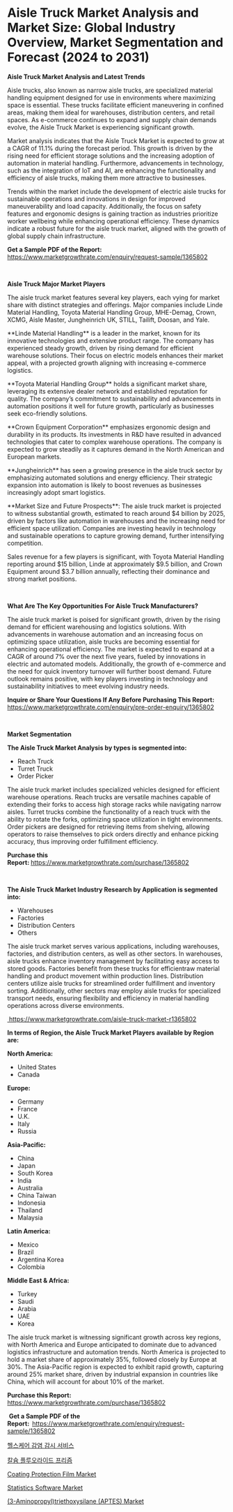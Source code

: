 <p><h1>Aisle Truck Market Analysis and Market Size: Global Industry Overview, Market Segmentation and Forecast (2024 to 2031)</h1></p><p><strong>Aisle Truck Market Analysis and Latest Trends</strong></p>
<p><p>Aisle trucks, also known as narrow aisle trucks, are specialized material handling equipment designed for use in environments where maximizing space is essential. These trucks facilitate efficient maneuvering in confined areas, making them ideal for warehouses, distribution centers, and retail spaces. As e-commerce continues to expand and supply chain demands evolve, the Aisle Truck Market is experiencing significant growth.</p><p>Market analysis indicates that the Aisle Truck Market is expected to grow at a CAGR of 11.1% during the forecast period. This growth is driven by the rising need for efficient storage solutions and the increasing adoption of automation in material handling. Furthermore, advancements in technology, such as the integration of IoT and AI, are enhancing the functionality and efficiency of aisle trucks, making them more attractive to businesses.</p><p>Trends within the market include the development of electric aisle trucks for sustainable operations and innovations in design for improved maneuverability and load capacity. Additionally, the focus on safety features and ergonomic designs is gaining traction as industries prioritize worker wellbeing while enhancing operational efficiency. These dynamics indicate a robust future for the aisle truck market, aligned with the growth of global supply chain infrastructure.</p></p>
<p><strong>Get a Sample PDF of the Report:&nbsp;</strong> <a href="https://www.marketgrowthrate.com/enquiry/request-sample/1365802">https://www.marketgrowthrate.com/enquiry/request-sample/1365802</a></p>
<p>&nbsp;</p>
<p><strong>Aisle Truck Major Market Players</strong></p>
<p><p>The aisle truck market features several key players, each vying for market share with distinct strategies and offerings. Major companies include Linde Material Handling, Toyota Material Handling Group, MHE-Demag, Crown, XCMG, Aisle Master, Jungheinrich UK, STILL, Tailift, Doosan, and Yale.</p><p>**Linde Material Handling** is a leader in the market, known for its innovative technologies and extensive product range. The company has experienced steady growth, driven by rising demand for efficient warehouse solutions. Their focus on electric models enhances their market appeal, with a projected growth aligning with increasing e-commerce logistics.</p><p>**Toyota Material Handling Group** holds a significant market share, leveraging its extensive dealer network and established reputation for quality. The company’s commitment to sustainability and advancements in automation positions it well for future growth, particularly as businesses seek eco-friendly solutions.</p><p>**Crown Equipment Corporation** emphasizes ergonomic design and durability in its products. Its investments in R&D have resulted in advanced technologies that cater to complex warehouse operations. The company is expected to grow steadily as it captures demand in the North American and European markets.</p><p>**Jungheinrich** has seen a growing presence in the aisle truck sector by emphasizing automated solutions and energy efficiency. Their strategic expansion into automation is likely to boost revenues as businesses increasingly adopt smart logistics.</p><p>**Market Size and Future Prospects**: The aisle truck market is projected to witness substantial growth, estimated to reach around $4 billion by 2025, driven by factors like automation in warehouses and the increasing need for efficient space utilization. Companies are investing heavily in technology and sustainable operations to capture growing demand, further intensifying competition.</p><p>Sales revenue for a few players is significant, with Toyota Material Handling reporting around $15 billion, Linde at approximately $9.5 billion, and Crown Equipment around $3.7 billion annually, reflecting their dominance and strong market positions.</p></p>
<p>&nbsp;</p>
<p><strong>What Are The Key Opportunities For Aisle Truck Manufacturers?</strong></p>
<p><p>The aisle truck market is poised for significant growth, driven by the rising demand for efficient warehousing and logistics solutions. With advancements in warehouse automation and an increasing focus on optimizing space utilization, aisle trucks are becoming essential for enhancing operational efficiency. The market is expected to expand at a CAGR of around 7% over the next five years, fueled by innovations in electric and automated models. Additionally, the growth of e-commerce and the need for quick inventory turnover will further boost demand. Future outlook remains positive, with key players investing in technology and sustainability initiatives to meet evolving industry needs.</p></p>
<p><strong>Inquire or Share Your Questions If Any Before Purchasing This Report:</strong> <a href="https://www.marketgrowthrate.com/enquiry/pre-order-enquiry/1365802">https://www.marketgrowthrate.com/enquiry/pre-order-enquiry/1365802</a></p>
<p>&nbsp;</p>
<p><strong>Market Segmentation</strong></p>
<p><strong>The Aisle Truck Market Analysis by types is segmented into:</strong></p>
<p><ul><li>Reach Truck</li><li>Turret Truck</li><li>Order Picker</li></ul></p>
<p><p>The aisle truck market includes specialized vehicles designed for efficient warehouse operations. Reach trucks are versatile machines capable of extending their forks to access high storage racks while navigating narrow aisles. Turret trucks combine the functionality of a reach truck with the ability to rotate the forks, optimizing space utilization in tight environments. Order pickers are designed for retrieving items from shelving, allowing operators to raise themselves to pick orders directly and enhance picking accuracy, thus improving order fulfillment efficiency.</p></p>
<p><strong>Purchase this Report:&nbsp;</strong><a href="https://www.marketgrowthrate.com/purchase/1365802">https://www.marketgrowthrate.com/purchase/1365802</a></p>
<p>&nbsp;</p>
<p><strong>The Aisle Truck Market Industry Research by Application is segmented into:</strong></p>
<p><ul><li>Warehouses</li><li>Factories</li><li>Distribution Centers</li><li>Others</li></ul></p>
<p><p>The aisle truck market serves various applications, including warehouses, factories, and distribution centers, as well as other sectors. In warehouses, aisle trucks enhance inventory management by facilitating easy access to stored goods. Factories benefit from these trucks for efficientraw material handling and product movement within production lines. Distribution centers utilize aisle trucks for streamlined order fulfillment and inventory sorting. Additionally, other sectors may employ aisle trucks for specialized transport needs, ensuring flexibility and efficiency in material handling operations across diverse environments.</p></p>
<p><a href="https://www.marketgrowthrate.com/aisle-truck-market-r1365802">&nbsp;https://www.marketgrowthrate.com/aisle-truck-market-r1365802</a></p>
<p><strong>In terms of Region, the Aisle Truck Market Players available by Region are:</strong></p>
<p>
    <p> <strong> North America: </strong>
        <ul>
            <li>United States</li>
            <li>Canada</li>
        </ul>
        </p> 
    <p> <strong> Europe: </strong>
        <ul>
            <li>Germany</li>
            <li>France</li>
            <li>U.K.</li>
            <li>Italy</li>
            <li>Russia</li>
        </ul>
        </p> 
    <p> <strong> Asia-Pacific: </strong>
        <ul>
            <li>China</li>
            <li>Japan</li>
            <li>South Korea</li>
            <li>India</li>
            <li>Australia</li>
            <li>China Taiwan</li>
            <li>Indonesia</li>
            <li>Thailand</li>
            <li>Malaysia</li>
        </ul>
        </p> 
    <p> <strong> Latin America: </strong>
        <ul>
            <li>Mexico</li>
            <li>Brazil</li>
            <li>Argentina Korea</li>
            <li>Colombia</li>
        </ul>
        </p> 
    <p> <strong> Middle East & Africa: </strong>
        <ul>
            <li>Turkey</li>
            <li>Saudi</li>
            <li>Arabia</li>
            <li>UAE</li>
            <li>Korea</li>
        </ul>
    </p>
    </p>
<p><p>The aisle truck market is witnessing significant growth across key regions, with North America and Europe anticipated to dominate due to advanced logistics infrastructure and automation trends. North America is projected to hold a market share of approximately 35%, followed closely by Europe at 30%. The Asia-Pacific region is expected to exhibit rapid growth, capturing around 25% market share, driven by industrial expansion in countries like China, which will account for about 10% of the market.</p></p>
<p><strong>Purchase this Report: </strong><a href="https://www.marketgrowthrate.com/purchase/1365802">https://www.marketgrowthrate.com/purchase/1365802</a></p>
<p>&nbsp;<strong>Get a Sample PDF of the Report:&nbsp;&nbsp;</strong><a href="https://www.marketgrowthrate.com/enquiry/request-sample/1365802">https://www.marketgrowthrate.com/enquiry/request-sample/1365802</a></p>
<p><strong></strong></p>
<p><p><a href="https://medium.com/@macking460/%EC%9D%98%EB%A3%8C-%EA%B0%90%EC%97%BC-%EA%B0%90%EC%8B%9C-%EC%84%9C%EB%B9%84%EC%8A%A4-%EC%8B%9C%EC%9E%A5-%EC%97%AD%ED%95%99-%ED%83%90%EC%83%89-%EA%B8%80%EB%A1%9C%EB%B2%8C-%EB%8F%99%ED%96%A5-%EB%B0%8F-%EB%AF%B8%EB%9E%98-%EC%84%B1%EC%9E%A5-%EC%A0%84%EB%A7%9D-2024-2031-112%ED%8E%98%EC%9D%B4%EC%A7%80%EC%97%90-%EA%B1%B8%EC%B3%90-%EB%8B%A4%EB%A3%B8-940d486b2107">헬스케어 감염 감시 서비스</a></p><p><a href="https://medium.com/@macking460/2024%EB%85%84%EB%B6%80%ED%84%B0-2031%EB%85%84%EA%B9%8C%EC%A7%80%EC%9D%98-%EC%B9%BC%EC%8A%98-%ED%94%8C%EB%A3%A8%EC%98%A4%EB%A5%B4%ED%99%94%EB%AC%BC-%ED%94%84%EB%A6%AC%EC%A6%98-%EC%8B%9C%EC%9E%A5-%EC%A0%90%EC%9C%A0%EC%9C%A8-%EB%B0%8F-%EA%B2%BD%EC%9F%81-%ED%99%98%EA%B2%BD%EC%97%90-%EB%8C%80%ED%95%9C-%ED%86%B5%EC%B0%B0%EB%A0%A5-1f7d73c428bb?postPublishedType=repub">칼슘 플루오라이드 프리즘</a></p><p><a href="https://medium.com/@christopherburton742/coating-protection-film-market-trends-and-analysis-opportunities-and-challenges-for-future-c5f1c1d653bb?postPublishedType=repub">Coating Protection Film Market</a></p><p><a href="https://www.linkedin.com/pulse/statistics-software-market-strategic-insights-product-evolution-obnwe">Statistics Software Market</a></p><p><a href="https://issuu.com/reportprime-2/docs/3-aminopropyltriethoxysilane-aptes-_4d76e6583d0631">(3-Aminopropyl)triethoxysilane (APTES) Market</a></p></p>